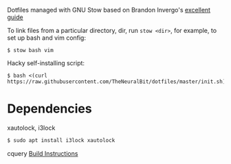 Dotfiles managed with GNU Stow based on Brandon Invergo's
[excellent guide](http://brandon.invergo.net/news/2012-05-26-using-gnu-stow-to-manage-your-dotfiles.html)

To link files from a particular directory, dir, run `stow <dir>`, for example,
to set up bash and vim config:

```
$ stow bash vim
```

Hacky self-installing script:
```
$ bash <(curl https://raw.githubusercontent.com/TheNeuralBit/dotfiles/master/init.sh)
```

# Dependencies
xautolock, i3lock

``` sh
$ sudo apt install i3lock xautolock
```

cquery
[Build Instructions](https://github.com/cquery-project/cquery/wiki/Building-cquery)
